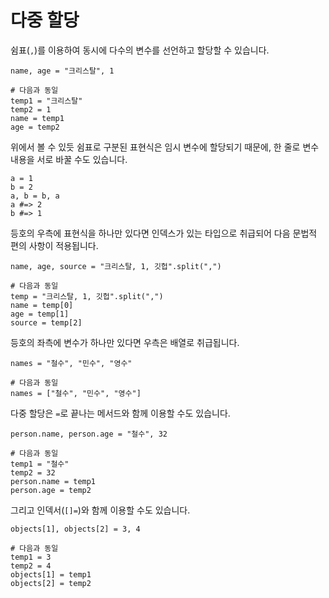 # 다중 할당

쉼표(`,`)를 이용하여 동시에 다수의 변수를 선언하고 할당할 수 있습니다.

```crystal
name, age = "크리스탈", 1

# 다음과 동일
temp1 = "크리스탈"
temp2 = 1
name = temp1
age = temp2
```

위에서 볼 수 있듯 쉼표로 구분된 표현식은 임시 변수에 할당되기 때문에, 한 줄로 변수 내용을 서로 바꿀 수도 있습니다.

```crystal
a = 1
b = 2
a, b = b, a
a #=> 2
b #=> 1
```

등호의 우측에 표현식을 하나만 있다면 인덱스가 있는 타입으로 취급되어 다음 문법적 편의 사항이 적용됩니다.

```crystal
name, age, source = "크리스탈, 1, 깃헙".split(",")

# 다음과 동일
temp = "크리스탈, 1, 깃헙".split(",")
name = temp[0]
age = temp[1]
source = temp[2]
```

등호의 좌측에 변수가 하나만 있다면 우측은 배열로 취급됩니다.

```crystal
names = "철수", "민수", "영수"

# 다음과 동일
names = ["철수", "민수", "영수"]
```

다중 할당은 `=`로 끝나는 메서드와 함께 이용할 수도 있습니다.

```crystal
person.name, person.age = "철수", 32

# 다음과 동일
temp1 = "철수"
temp2 = 32
person.name = temp1
person.age = temp2
```

그리고 인덱서(`[]=`)와 함께 이용할 수도 있습니다.

```crystal
objects[1], objects[2] = 3, 4

# 다음과 동일
temp1 = 3
temp2 = 4
objects[1] = temp1
objects[2] = temp2
```
